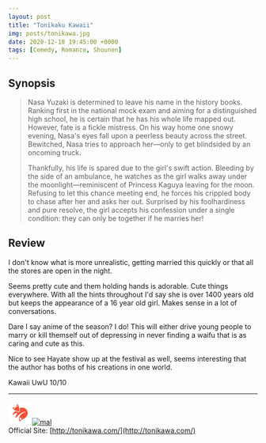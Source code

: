 ```yaml
---
layout: post
title: "Tonikaku Kawaii"
img: posts/tonikawa.jpg 
date: 2020-12-18 19:45:00 +0000
tags: [Comedy, Romance, Shounen]
---
```


## Synopsis
>Nasa Yuzaki is determined to leave his name in the history books. Ranking first in the national mock exam and aiming for a distinguished high school, he is certain that he has his whole life mapped out. However, fate is a fickle mistress. On his way home one snowy evening, Nasa's eyes fall upon a peerless beauty across the street. Bewitched, Nasa tries to approach her—only to get blindsided by an oncoming truck.
>
>Thankfully, his life is spared due to the girl's swift action. Bleeding by the side of an ambulance, he watches as the girl walks away under the moonlight—reminiscent of Princess Kaguya leaving for the moon. Refusing to let this chance meeting end, he forces his crippled body to chase after her and asks her out. Surprised by his foolhardiness and pure resolve, the girl accepts his confession under a single condition: they can only be together if he marries her!

## Review
I don't know what is more unrealistic, getting married this quickly or that all the stores are open in the night.

Seems pretty cute and them holding hands is adorable. Cute things everywhere. With all the hints throughout I'd say she is over 1400 years old but keeps the appearance of a 16 year old girl. Makes sense in a lot of conversations.

Dare I say anime of the season? I do! This will either drive young people to marry or kill themself out of depressing in never finding a waifu that is as caring and cute as this.

Nice to see Hayate show up at the festival as well, seems interesting that the author has boths of his creations in one world.
   
Kawaii UwU 10/10

---

[![kitsu](..\assets\img\kitsu.png)](https://kitsu.io/anime/tonikaku-kawaii)[![mal](..\assets\img\mal.ico)](https://myanimelist.net/anime/41389/Tonikaku_Kawaii)  
Official Site: [http://tonikawa.com/](http://tonikawa.com/)